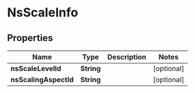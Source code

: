
# NsScaleInfo

## Properties
Name | Type | Description | Notes
------------ | ------------- | ------------- | -------------
**nsScaleLevelId** | **String** |  |  [optional]
**nsScalingAspectId** | **String** |  |  [optional]




